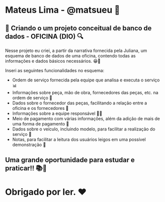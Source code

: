 # Mateus Lima - @matsueu 🙂

## 🎲 Criando o um projeto conceitual de banco de dados - OFICINA (DIO) 🔍

Nesse projeto eu criei, a partir da narrativa fornecida pela Juliana, um esquema de banco de dados de uma oficina, contendo todas as informações e dados básicos necessários. 😁🍦

Inseri as seguintes funcionalidades no esquema:

- Ordem de serviço fornecida pela equipe que analisa e executa o serviço 📊
- Informações sobre peça, mão de obra, fornecedores das peças, etc. na ordem de serviço 🚚
- Dados sobre o fornecedor das peças, facilitando a relação entre a oficina e os fornecedores 🏪
- Informações sobre a equipe responsável 👨‍💼
- Meio de pagamento com várias informações, além da adição de mais de uma forma de pagamento 💱
- Dados sobre o veículo, incluindo modelo, para facilitar a realização do serviço 🚙
- Notas, para facilitar a leitura dos usuários leigos em uma possível demonstração 🧻

## Uma grande oportunidade para estudar e praticar!! 📚🥳



# Obrigado por ler. ❤